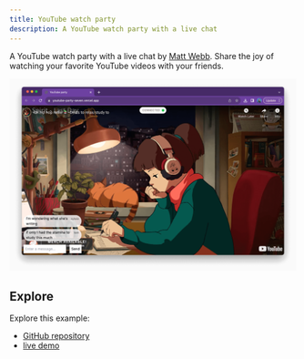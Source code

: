 ```yaml
---
title: YouTube watch party
description: A YouTube watch party with a live chat
---
```


A YouTube watch party with a live chat by [Matt Webb](https://twitter.com/genmon). Share the joy of watching your favorite YouTube videos with your friends.

![youtube watch party](../../../../assets/youtube-watch-party.png)

## Explore

Explore this example:

- [GitHub repository](https://github.com/partykit/sketch-youtube)
- [live demo](https://youtube-party-seven.vercel.app/)